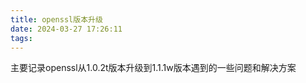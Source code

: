 ```yaml
---
title: openssl版本升级
date: 2024-03-27 17:26:11
tags:
---
```

主要记录openssl从1.0.2t版本升级到1.1.1w版本遇到的一些问题和解决方案

